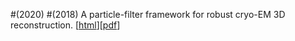 #(2020) 
#(2018) A particle-filter framework for robust cryo-EM 3D reconstruction. [[html](https://www.nature.com/articles/s41592-018-0223-8)][[pdf](https://chat.openai.com/c/172115b1-f830-42c3-923e-1589d61c6754)]
